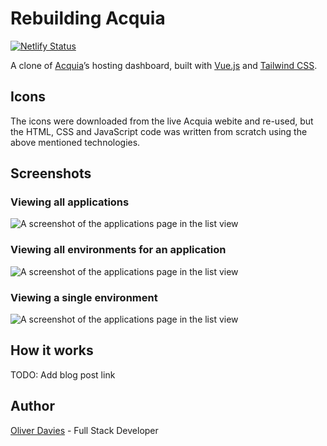 # Rebuilding Acquia

[![Netlify Status](https://api.netlify.com/api/v1/badges/8cc12712-590a-47c7-bb78-d65e9249ac1d/deploy-status)](https://app.netlify.com/sites/rebuilding-acquia/deploys)

A clone of [Acquia](https://www.acquia.com)’s hosting dashboard, built with [Vue.js](https://vuejs.org) and [Tailwind CSS](https://tailwindcss.com).

## Icons

The icons were downloaded from the live Acquia webite and re-used, but the HTML, CSS and JavaScript code was written from scratch using the above mentioned technologies.

## Screenshots

### Viewing all applications

![A screenshot of the applications page in the list view](docs/images/applications-grid.png)

### Viewing all environments for an application

![A screenshot of the applications page in the list view](docs/images/environments-with-help.png)

### Viewing a single environment

![A screenshot of the applications page in the list view](docs/images/environment-prod.png)

## How it works

TODO: Add blog post link

## Author

[Oliver Davies](https://www.oliverdavies.uk) - Full Stack Developer
